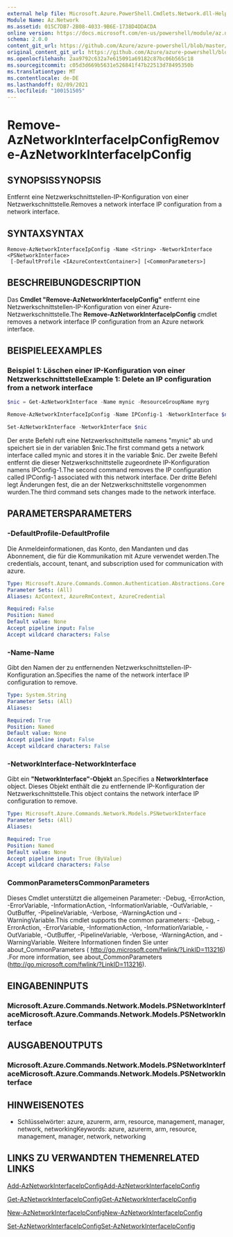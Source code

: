 ```yaml
---
external help file: Microsoft.Azure.PowerShell.Cmdlets.Network.dll-Help.xml
Module Name: Az.Network
ms.assetid: 015C7DB7-2B08-4033-9B6E-1738D4DDACDA
online version: https://docs.microsoft.com/en-us/powershell/module/az.network/remove-aznetworkinterfaceipconfig
schema: 2.0.0
content_git_url: https://github.com/Azure/azure-powershell/blob/master/src/Network/Network/help/Remove-AzNetworkInterfaceIpConfig.md
original_content_git_url: https://github.com/Azure/azure-powershell/blob/master/src/Network/Network/help/Remove-AzNetworkInterfaceIpConfig.md
ms.openlocfilehash: 2aa9792c632a7e615091a69182c87bc06b565c18
ms.sourcegitcommit: c05d3d669b5631e526841f47b22513d78495350b
ms.translationtype: MT
ms.contentlocale: de-DE
ms.lasthandoff: 02/09/2021
ms.locfileid: "100151505"
---
```

# <span data-ttu-id="617ee-101">Remove-AzNetworkInterfaceIpConfig</span><span class="sxs-lookup"><span data-stu-id="617ee-101">Remove-AzNetworkInterfaceIpConfig</span></span>

## <span data-ttu-id="617ee-102">SYNOPSIS</span><span class="sxs-lookup"><span data-stu-id="617ee-102">SYNOPSIS</span></span>
<span data-ttu-id="617ee-103">Entfernt eine Netzwerkschnittstellen-IP-Konfiguration von einer Netzwerkschnittstelle.</span><span class="sxs-lookup"><span data-stu-id="617ee-103">Removes a network interface IP configuration from a network interface.</span></span>

## <span data-ttu-id="617ee-104">SYNTAX</span><span class="sxs-lookup"><span data-stu-id="617ee-104">SYNTAX</span></span>

```
Remove-AzNetworkInterfaceIpConfig -Name <String> -NetworkInterface <PSNetworkInterface>
 [-DefaultProfile <IAzureContextContainer>] [<CommonParameters>]
```

## <span data-ttu-id="617ee-105">BESCHREIBUNG</span><span class="sxs-lookup"><span data-stu-id="617ee-105">DESCRIPTION</span></span>
<span data-ttu-id="617ee-106">Das **Cmdlet "Remove-AzNetworkInterfaceIpConfig"** entfernt eine Netzwerkschnittstellen-IP-Konfiguration von einer Azure-Netzwerkschnittstelle.</span><span class="sxs-lookup"><span data-stu-id="617ee-106">The **Remove-AzNetworkInterfaceIpConfig** cmdlet removes a network interface IP configuration from an Azure network interface.</span></span>

## <span data-ttu-id="617ee-107">BEISPIELE</span><span class="sxs-lookup"><span data-stu-id="617ee-107">EXAMPLES</span></span>

### <span data-ttu-id="617ee-108">Beispiel 1: Löschen einer IP-Konfiguration von einer Netzwerkschnittstelle</span><span class="sxs-lookup"><span data-stu-id="617ee-108">Example 1: Delete an IP configuration from a network interface</span></span>
```powershell
$nic = Get-AzNetworkInterface -Name mynic -ResourceGroupName myrg

Remove-AzNetworkInterfaceIpConfig -Name IPConfig-1 -NetworkInterface $nic

Set-AzNetworkInterface -NetworkInterface $nic
```

<span data-ttu-id="617ee-109">Der erste Befehl ruft eine Netzwerkschnittstelle namens "mynic" ab und speichert sie in der variablen $nic.</span><span class="sxs-lookup"><span data-stu-id="617ee-109">The first command gets a network interface called mynic and stores it in the variable $nic.</span></span> <span data-ttu-id="617ee-110">Der zweite Befehl entfernt die dieser Netzwerkschnittstelle zugeordnete IP-Konfiguration namens IPConfig-1.</span><span class="sxs-lookup"><span data-stu-id="617ee-110">The second command removes the IP configuration called IPConfig-1 associated with this network interface.</span></span> <span data-ttu-id="617ee-111">Der dritte Befehl legt Änderungen fest, die an der Netzwerkschnittstelle vorgenommen wurden.</span><span class="sxs-lookup"><span data-stu-id="617ee-111">The third command sets changes made to the network interface.</span></span>

## <span data-ttu-id="617ee-112">PARAMETERS</span><span class="sxs-lookup"><span data-stu-id="617ee-112">PARAMETERS</span></span>

### <span data-ttu-id="617ee-113">-DefaultProfile</span><span class="sxs-lookup"><span data-stu-id="617ee-113">-DefaultProfile</span></span>
<span data-ttu-id="617ee-114">Die Anmeldeinformationen, das Konto, den Mandanten und das Abonnement, die für die Kommunikation mit Azure verwendet werden.</span><span class="sxs-lookup"><span data-stu-id="617ee-114">The credentials, account, tenant, and subscription used for communication with azure.</span></span>

```yaml
Type: Microsoft.Azure.Commands.Common.Authentication.Abstractions.Core.IAzureContextContainer
Parameter Sets: (All)
Aliases: AzContext, AzureRmContext, AzureCredential

Required: False
Position: Named
Default value: None
Accept pipeline input: False
Accept wildcard characters: False
```

### <span data-ttu-id="617ee-115">-Name</span><span class="sxs-lookup"><span data-stu-id="617ee-115">-Name</span></span>
<span data-ttu-id="617ee-116">Gibt den Namen der zu entfernenden Netzwerkschnittstellen-IP-Konfiguration an.</span><span class="sxs-lookup"><span data-stu-id="617ee-116">Specifies the name of the network interface IP configuration to remove.</span></span>

```yaml
Type: System.String
Parameter Sets: (All)
Aliases:

Required: True
Position: Named
Default value: None
Accept pipeline input: False
Accept wildcard characters: False
```

### <span data-ttu-id="617ee-117">-NetworkInterface</span><span class="sxs-lookup"><span data-stu-id="617ee-117">-NetworkInterface</span></span>
<span data-ttu-id="617ee-118">Gibt ein **"NetworkInterface"-Objekt** an.</span><span class="sxs-lookup"><span data-stu-id="617ee-118">Specifies a **NetworkInterface** object.</span></span>
<span data-ttu-id="617ee-119">Dieses Objekt enthält die zu entfernende IP-Konfiguration der Netzwerkschnittstelle.</span><span class="sxs-lookup"><span data-stu-id="617ee-119">This object contains the network interface IP configuration to remove.</span></span>

```yaml
Type: Microsoft.Azure.Commands.Network.Models.PSNetworkInterface
Parameter Sets: (All)
Aliases:

Required: True
Position: Named
Default value: None
Accept pipeline input: True (ByValue)
Accept wildcard characters: False
```

### <span data-ttu-id="617ee-120">CommonParameters</span><span class="sxs-lookup"><span data-stu-id="617ee-120">CommonParameters</span></span>
<span data-ttu-id="617ee-121">Dieses Cmdlet unterstützt die allgemeinen Parameter: -Debug, -ErrorAction, -ErrorVariable, -InformationAction, -InformationVariable, -OutVariable, -OutBuffer, -PipelineVariable, -Verbose, -WarningAction und -WarningVariable.</span><span class="sxs-lookup"><span data-stu-id="617ee-121">This cmdlet supports the common parameters: -Debug, -ErrorAction, -ErrorVariable, -InformationAction, -InformationVariable, -OutVariable, -OutBuffer, -PipelineVariable, -Verbose, -WarningAction, and -WarningVariable.</span></span> <span data-ttu-id="617ee-122">Weitere Informationen finden Sie unter about_CommonParameters ( http://go.microsoft.com/fwlink/?LinkID=113216) .</span><span class="sxs-lookup"><span data-stu-id="617ee-122">For more information, see about_CommonParameters (http://go.microsoft.com/fwlink/?LinkID=113216).</span></span>

## <span data-ttu-id="617ee-123">EINGABEN</span><span class="sxs-lookup"><span data-stu-id="617ee-123">INPUTS</span></span>

### <span data-ttu-id="617ee-124">Microsoft.Azure.Commands.Network.Models.PSNetworkInterface</span><span class="sxs-lookup"><span data-stu-id="617ee-124">Microsoft.Azure.Commands.Network.Models.PSNetworkInterface</span></span>

## <span data-ttu-id="617ee-125">AUSGABEN</span><span class="sxs-lookup"><span data-stu-id="617ee-125">OUTPUTS</span></span>

### <span data-ttu-id="617ee-126">Microsoft.Azure.Commands.Network.Models.PSNetworkInterface</span><span class="sxs-lookup"><span data-stu-id="617ee-126">Microsoft.Azure.Commands.Network.Models.PSNetworkInterface</span></span>

## <span data-ttu-id="617ee-127">HINWEISE</span><span class="sxs-lookup"><span data-stu-id="617ee-127">NOTES</span></span>
* <span data-ttu-id="617ee-128">Schlüsselwörter: azure, azurerm, arm, resource, management, manager, network, networking</span><span class="sxs-lookup"><span data-stu-id="617ee-128">Keywords: azure, azurerm, arm, resource, management, manager, network, networking</span></span>

## <span data-ttu-id="617ee-129">LINKS ZU VERWANDTEN THEMEN</span><span class="sxs-lookup"><span data-stu-id="617ee-129">RELATED LINKS</span></span>

[<span data-ttu-id="617ee-130">Add-AzNetworkInterfaceIpConfig</span><span class="sxs-lookup"><span data-stu-id="617ee-130">Add-AzNetworkInterfaceIpConfig</span></span>](./Add-AzNetworkInterfaceIpConfig.md)

[<span data-ttu-id="617ee-131">Get-AzNetworkInterfaceIpConfig</span><span class="sxs-lookup"><span data-stu-id="617ee-131">Get-AzNetworkInterfaceIpConfig</span></span>](./Get-AzNetworkInterfaceIpConfig.md)

[<span data-ttu-id="617ee-132">New-AzNetworkInterfaceIpConfig</span><span class="sxs-lookup"><span data-stu-id="617ee-132">New-AzNetworkInterfaceIpConfig</span></span>](./New-AzNetworkInterfaceIpConfig.md)

[<span data-ttu-id="617ee-133">Set-AzNetworkInterfaceIpConfig</span><span class="sxs-lookup"><span data-stu-id="617ee-133">Set-AzNetworkInterfaceIpConfig</span></span>](./Set-AzNetworkInterfaceIpConfig.md)


